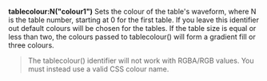 **tablecolour:N("colour1")** Sets the colour of the table's waveform, where N is the table number, starting at 0 for the first table. If you leave this identifier out default colours will be chosen for the tables. If the table size is equal or less than two, the colours passed to tablecolour() will form a gradient fill or three colours.  
>The tablecolour() identifier will not work with RGBA/RGB values. You must instead use a valid CSS colour name.
